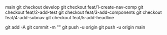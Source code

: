 main
git checkout develop
git checkout feat/1-create-nav-comp
git checkout feat/2-add-test
git checkout feat/3-add-components
git checkout feat/4-add-subnav
git checkout feat/5-add-headline

git add -A
git commit -m ""
git push -u origin
git push -u origin main
